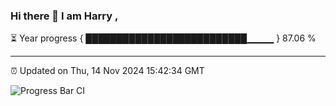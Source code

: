 ### Hi there 👋 I am Harry , 

⏳ Year progress { ██████████████████████████▁▁▁▁ } 87.06 %

---

⏰ Updated on Thu, 14 Nov 2024 15:42:34 GMT

![Progress Bar CI](https://github.com/duykhang68/duykhang68/workflows/Progress%20Bar%20CI/badge.svg)
